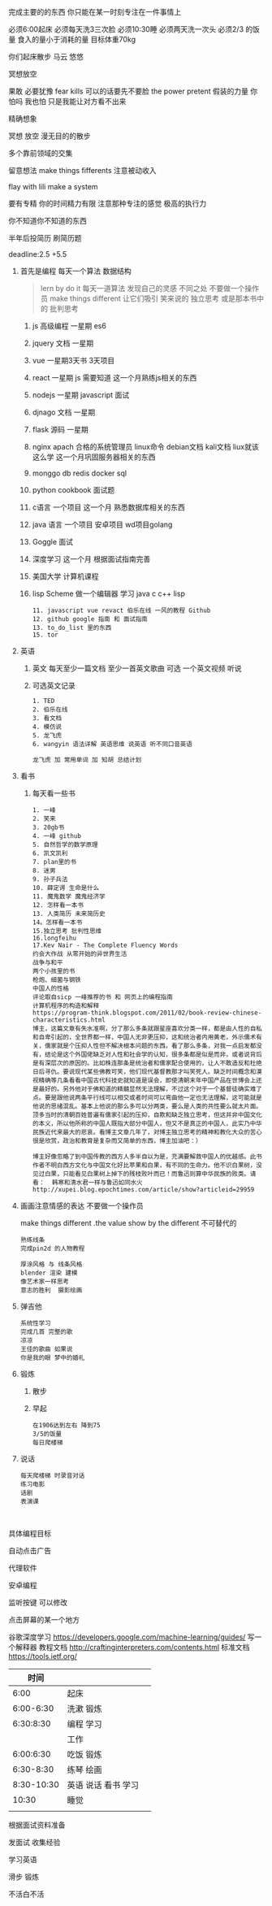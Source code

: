 完成主要的的东西 你只能在某一时刻专注在一件事情上 

必须6:00起床
必须每天洗3三次脸
必须10:30睡
必须两天洗一次头
必须2/3 的饭量  食入的量小于消耗的量  目标体重70kg

 你们起床散步 马云 悠悠

冥想放空

果敢 必要犹豫 fear kills 可以的话要先不要脸 the power pretent   假装的力量
你怕吗 我也怕
只是我能让对方看不出来

精确想象

冥想  放空 漫无目的的散步

多个靠前领域的交集

留意想法  make things fifferents 注意被动收入

flay with lili  make a system

要有专精 你的时间精力有限 注意那种专注的感觉 极高的执行力

你不知道你不知道的东西

半年后投简历 刷简历题

deadline:2.5 +5.5

1. 首先是编程  每天一个算法 数据结构

    > lern by do it 每天一道算法  发现自己的灵感 不同之处 不要做一个操作员  make things different 让它们吸引  笑来说的  独立思考  或是那本书中的 批判思考

    1. js 高级编程 一星期 es6

    2. jquery 文档 一星期

    3. vue 一星期3天书 3天项目

    4. react 一星期            js 需要知道                    这一个月熟练js相关的东西

    5. nodejs 一星期 javascript 面试

    6. djnago 文档 一星期

    7. flask 源码 一星期

    8. nginx apach      合格的系统管理员 linux命令 debian文档 kali文档 liux就该这么学             这一个月巩固服务器相关的东西

    9. monggo db redis docker sql

    10. python cookbook  面试题

    11. c语言 一个项目                             这一个月 熟悉数据库相关的东西 

    12. java 语言 一个项目 安卓项目 wd项目golang

    13. Goggle  面试

    14. 深度学习                                        这一个月 根据面试指南完善

    15. 美国大学 计算机课程

    16. lisp Scheme                                   做一个编辑器 学习 java c c++ lisp

        ```
        11. javascript vue revact 伯乐在线 一风的教程 Github
        12. github google 指南 和 面试指南
        13. to_do_list 里的东西
        15. tor
        ```

2. 英语
    1. 英文 每天至少一篇文档  至少一首英文歌曲  可选 一个英文视频 听说

    2. 可选英文记录

       ```
       1. TED
       2. 伯乐在线
       3. 看文档
       4. 模仿说
       5. 龙飞虎
       6. wangyin 语法详解 英语思维 说英语 听不同口音英语
       
       龙飞虎 加 常用单词 加 知胡 总结计划
       ```

3. 看书

    1. 每天看一些书

       ```
       1. 一峰
       2. 笑来
       3. 20gb书 
       4. 一峰 github
       5. 自然哲学的数学原理
       6. 凯文凯利
       7. plan里的书
       8. 迷男
       9. 孙子兵法
       10. 薛定谔 生命是什么
       11. 魔鬼数学 魔鬼经济学
       12. 怎样看一本书
       13. 人类简历 未来简历史
       14。怎样看一本书
       15.独立思考 批判性思维
       16.longfeihu
       17.Kev Nair - The Complete Fluency Words
       约会大作战 从零开始的异世界生活
       战争与和平
       两个小孩里的书
       枪炮、细菌与钢铁
       中国人的性格
       评论取自sicp 一峰推荐的书 和 网页上的编程指南
       计算机程序的构造和解释
       https://program-think.blogspot.com/2011/02/book-review-chinese-characteristics.html
       博主，这篇文章有失水准啊，分了那么多条就跟星座喜欢分类一样，都是由人性的自私和自卑引起的，全世界都一样，中国人无非更压抑，这和统治者内用黄老，外示儒术有关，儒家就是个压抑人性但不解决根本问题的东西。看了那么多条，对我一点启发都没有，结论是这个外国佬缺乏对人性和社会学的认知，很多条都是似是而非，或者说背后是有深层次的原因的。比如株连那条是统治者和儒家配合使用的，让人不敢造反和杜绝日后寻仇。要说现代某些佛教可笑，他们现代基督教那才叫笑死人。缺乏时间概念和漠视精确等几条看看中国古代科技史就知道是误会，即使清朝末年中国产品在世博会上还是最好的。另外他对于佛和道的精髓显然无法理解，不过这个对于一个基督徒确实难了点。要是跟他说两条平行线可以相交或者时间可以弯曲他一定也无法理解，这可能就是他说的思绪混乱。基本上他说的那么多可以分两类，要么是人类的共性要么就太片面。顶多当时的清朝百姓普遍有儒家引起的压抑，自欺和缺乏独立思考，但这并非中国文化的本义，所以他所称的中国人既指大部分中国人，但又不是真正的中国人，此实乃中华民族近代来最大的悲哀。看博主文章几年了，对博主独立思考的精神和教化大众的苦心很是欣赏，政治和教育是复杂而又简单的东西，博主加油吧：）
       
       博主好像忽略了到中国传教的西方人多半自以为是，充满要解救中国人的优越感。此书作者不明白西方文化与中国文化好比苹果和白果，有不同的生命力。他不识白果树，没见过白果，只能看见白果树上掉下的残枝败叶而已！而鲁迅则算中华民族的败类。请看：  韩寒和清水君一样与鲁迅如同水火 http://xupei.blog.epochtimes.com/article/show?articleid=29959
       ```



4. 画画注意情感的表达  不要做一个操作员  

   make things different .the value show by the different 不可替代的

   ````
   熟练线条
   完成pin2d 的人物教程
   
   厚涂风格 与 线条风格
   blender 渲染 建模
   像艺术家一样思考
   意志的胜利  摄影绘画
   ````

5. 弹吉他

   ```
   系统性学习
   完成几首 完整的歌
   凉凉
   王佳的歌曲 如果说
   你是我的眼 梦中的婚礼
   ```

6. 锻炼

   1. 散步

   2. 早起

      ```
      在1906达到左右 降到75
      3/5的饭量
      每日爬楼梯
      ```

7. 说话
    ```
    每天爬楼梯 时录音对话 
    练习电影 
    话剧 
    表演课
    ```



​    


具体编程目标

自动点击广告

代理软件

安卓编程

监听按键 可以修改

点击屏幕的某一个地方



谷歌深度学习 https://developers.google.com/machine-learning/guides/
写一个解释器 教程文档 http://craftinginterpreters.com/contents.html
标准文档 https://tools.ietf.org/

| 时间       |                     |      |
| ---------- | ------------------- | ---- |
| 6:00       | 起床                |      |
| 6:00-6:30  | 洗漱 锻炼           |      |
| 6:30:8:30  | 编程 学习           |      |
|            | 工作                |      |
| 6:00:6:30  | 吃饭 锻炼           |      |
| 6:30-8:30  | 练琴 绘画           |      |
| 8:30-10:30 | 英语 说话 看书 学习 |      |
| 10:30      | 睡觉                |      |
|            |                     |      |

根据面试资料准备

发面试 收集经验

学习英语

滑步 锻炼

不活白不活

